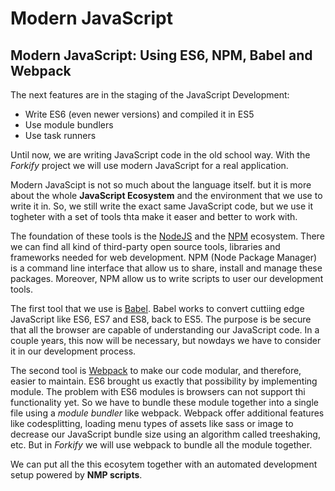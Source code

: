 Modern JavaScript
=================

Modern JavaScript: Using ES6, NPM, Babel and Webpack
----------------------------------------------------

The next features are in the staging of the JavaScript Development:

- Write ES6 (even newer versions) and compiled it in ES5
- Use module bundlers
- Use task runners

Until now, we are writing JavaScript code in the old school way. With the _Forkify_ project we will use modern JavaScript for a real application.

Modern JavaScipt is not so much about the language itself. but it is more about the whole **JavaScript Ecosystem** and the environment that we use to write it in. So, we still write the exact same JavaScript code, but we use it togheter with a set of tools thta make it easer and better to work with.

The foundation of these tools is the [NodeJS](https://nodejs.org/es/) and the [NPM](https://www.npmjs.com/) ecosystem. There we can find all kind of third-party open source tools, libraries and frameworks needed for web development. NPM (Node Package Manager) is a command line interface that allow us to share, install and manage these packages. Moreover, NPM allow us to write scripts to user our development tools.

The first tool that we use is [Babel](https://babeljs.io/). Babel works to convert cuttiing edge JavaScript like ES6, ES7 and ES8, back to ES5. The purpose is be secure that all the browser are capable of understanding our JavaScript code. In a couple years, this now will be necessary, but nowdays we have to consider it in our development process.

The second tool is [Webpack](https://webpack.js.org/) to make our code modular, and therefore, easier to maintain. ES6 brought us exactly that possibility by implementing module. The problem with ES6 modules is browsers can not support thi functionality yet. So we have to bundle these module together into a single file using a _module bundler_ like webpack. Webpack offer additional features like codesplitting, loading menu types of assets like sass or image to decrease our JavaScript bundle size using an algorithm called treeshaking, etc. But in _Forkify_ we will use webpack to bundle all the module together.

We can put all the this ecosytem together with an automated development setup powered by **NMP scripts**.